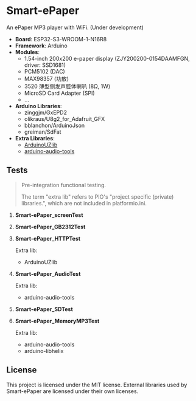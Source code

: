 # Smart-ePaper

An ePaper MP3 player with WiFi. (Under development)

* **Board**: ESP32-S3-WROOM-1-N16R8
* **Framework**: Arduino
* **Modules**:
  * 1.54-inch 200x200 e-paper display (ZJY200200-0154DAAMFGN, driver: SSD1681)
  * PCM5102 (DAC)
  * MAX98357 (功放)
  * 3520 薄型侧发声腔体喇叭 (8Ω, 1W)
  * MicroSD Card Adapter (SPI)
  * ...
* **Arduino Libraries**:
  * zinggjm/GxEPD2
  * olikraus/U8g2_for_Adafruit_GFX
  * bblanchon/ArduinoJson
  * greiman/SdFat
* **Extra Libraries**:
  * [ArduinoUZlib](https://github.com/tignioj/ArduinoUZlib)
  * [arduino-audio-tools](https://github.com/pschatzmann/arduino-audio-tools)

## Tests

> Pre-integration functional testing.
>
> The term "extra lib" refers to PIO's "project specific (private) libraries.", which are not included in platformio.ini.

1. **Smart-ePaper_screenTest**



2. **Smart-ePaper_GB2312Test**



3. **Smart-ePaper_HTTPTest**

    Extra lib: 

    * ArduinoUZlib

4. **Smart-ePaper_AudioTest**
    
    Extra lib: 
    
    * arduino-audio-tools

5. **Smart-ePaper_SDTest**
    


6. **Smart-ePaper_MemoryMP3Test**

    Extra lib: 
    
    * arduino-audio-tools
    * arduino-libhelix
  
## License

This project is licensed under the MIT license. External libraries used by Smart-ePaper are licensed under their own licenses.
